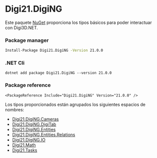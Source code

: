 # Digi21.DigiNG

Este paquete [NuGet](https://www.nuget.org/packages/Digi21.DigiNG/) proporciona los tipos básicos para poder interactuar con Digi3D.NET.

### Package manager
```bash
Install-Package Digi21.DigiNG -Version 21.0.0
```

### .NET Cli
```
dotnet add package Digi21.DigiNG --version 21.0.0
```

### Package reference
```markup
<PackageReference Include="Digi21.DigiNG" Version="21.0.0" />
```

Los tipos proporcionados están agrupados los siguientes espacios de nombres:

* [Digi21.DigiNG.Cameras](digi21.diging.cameras/)
* [Digi21.DigiNG.DigiTab](digi21.diging.digitab/)
* [Digi21.DigiNG.Entities](digi21.diging.entities/)
* [Digi21.DigiNG.Entities.Relations](digi21.diging.entities.relations/)
* [Digi21.DigiNG.IO](digi21.diging.io/)
* [Digi21.Math](https://github.com/digi21/docs/tree/7fc627c885c16fb88afc7cc05a6df2a2f4a54563/digi3d-net/programacion/.net/referencia/digi21.diging/digi21.math)
* [Digi21.Tasks](digi21.tasks/)



